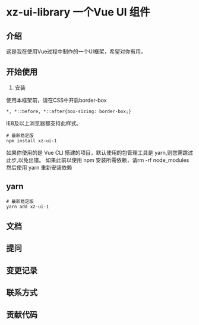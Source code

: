 # xz-ui-library 一个Vue UI 组件

## 介绍

这是我在使用Vue过程中制作的一个UI框架，希望对你有用。

## 开始使用

1. 安装

使用本框架前，请在CSS中开启border-box

```
*, *::before, *::after{box-sizing: border-box;}
```
IE8及以上浏览器都支持此样式。

```shell
# 最新稳定版
npm install xz-ui-1
```
如果你使用的是 Vue CLI 搭建的项目，默认使用的包管理工具是 yarn,则您需跳过此步,以免出错。
如果此前以使用 npm 安装所需依赖，请rm -rf node_modules 然后使用 yarn 重新安装依赖

## yarn
```shell
# 最新稳定版
yarn add xz-ui-1
```

## 文档

## 提问

## 变更记录

## 联系方式

## 贡献代码